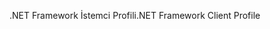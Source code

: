 <span data-ttu-id="5a23c-101">.NET Framework İstemci Profili</span><span class="sxs-lookup"><span data-stu-id="5a23c-101">.NET Framework Client Profile</span></span>